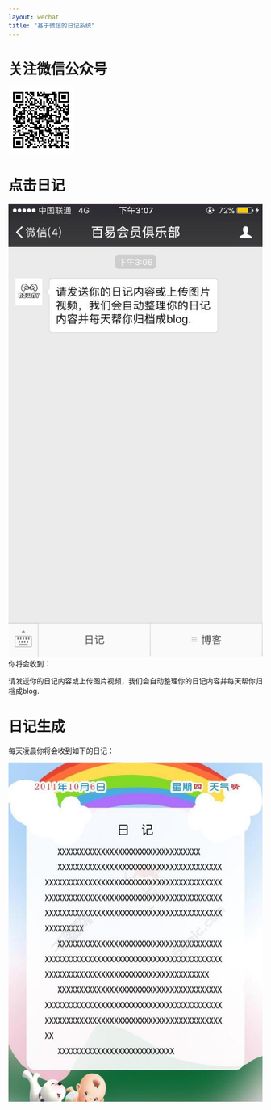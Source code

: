 ```yaml
---
layout: wechat
title: "基于微信的日记系统"
---
```



# 关注微信公众号
![](/images/qrcode.png)

# 点击日记
![](/images/diary.app.jpg)
你将会收到：

请发送你的日记内容或上传图片视频，我们会自动整理你的日记内容并每天帮你归档成blog.

# 日记生成
每天凌晨你将会收到如下的日记：

![](/images/diary.jpg)